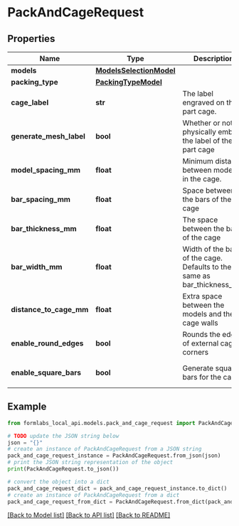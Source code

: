 # PackAndCageRequest


## Properties

Name | Type | Description | Notes
------------ | ------------- | ------------- | -------------
**models** | [**ModelsSelectionModel**](ModelsSelectionModel.md) |  | 
**packing_type** | [**PackingTypeModel**](PackingTypeModel.md) |  | [optional] 
**cage_label** | **str** | The label engraved on the part cage. | [optional] 
**generate_mesh_label** | **bool** | Whether or not to physically emboss the label of the part cage | [optional] 
**model_spacing_mm** | **float** | Minimum distance between models in the cage. | [optional] 
**bar_spacing_mm** | **float** | Space between the bars of the cage | [optional] 
**bar_thickness_mm** | **float** | The space between the bars of the cage | [optional] 
**bar_width_mm** | **float** | Width of the bars of the cage. Defaults to the same as bar_thickness_mm | [optional] 
**distance_to_cage_mm** | **float** | Extra space between the models and the cage walls | [optional] 
**enable_round_edges** | **bool** | Rounds the edges of external cage corners | [optional] [default to False]
**enable_square_bars** | **bool** | Generate square bars for the cage | [optional] [default to True]

## Example

```python
from formlabs_local_api.models.pack_and_cage_request import PackAndCageRequest

# TODO update the JSON string below
json = "{}"
# create an instance of PackAndCageRequest from a JSON string
pack_and_cage_request_instance = PackAndCageRequest.from_json(json)
# print the JSON string representation of the object
print(PackAndCageRequest.to_json())

# convert the object into a dict
pack_and_cage_request_dict = pack_and_cage_request_instance.to_dict()
# create an instance of PackAndCageRequest from a dict
pack_and_cage_request_from_dict = PackAndCageRequest.from_dict(pack_and_cage_request_dict)
```
[[Back to Model list]](../README.md#documentation-for-models) [[Back to API list]](../README.md#documentation-for-api-endpoints) [[Back to README]](../README.md)


